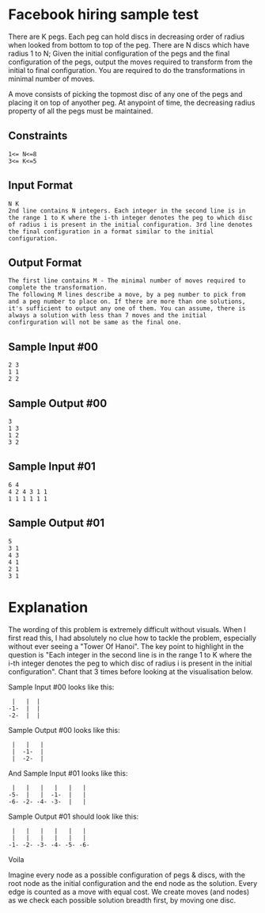 Facebook hiring sample test
===========================

There are K pegs. Each peg can hold discs in decreasing order of radius when looked from bottom to top of the peg. There are N discs which have radius 1 to N; Given the initial configuration of the pegs and the final configuration of the pegs, output the moves required to transform from the initial to final configuration. You are required to do the transformations in minimal number of moves.

A move consists of picking the topmost disc of any one of the pegs and placing it on top of anyother peg. At anypoint of time, the decreasing radius property of all the pegs must be maintained.

Constraints
-----------

    1<= N<=8
    3<= K<=5

Input Format
------------

    N K
    2nd line contains N integers. Each integer in the second line is in the range 1 to K where the i-th integer denotes the peg to which disc of radius i is present in the initial configuration. 3rd line denotes the final configuration in a format similar to the initial configuration.

Output Format
-------------

    The first line contains M - The minimal number of moves required to complete the transformation. 
	The following M lines describe a move, by a peg number to pick from and a peg number to place on. If there are more than one solutions, it's sufficient to output any one of them. You can assume, there is always a solution with less than 7 moves and the initial confirguration will not be same as the final one.


Sample Input #00
----------------

    2 3
    1 1
    2 2

Sample Output #00
-----------------

    3
    1 3
    1 2
    3 2

Sample Input #01
----------------

    6 4
    4 2 4 3 1 1
    1 1 1 1 1 1

Sample Output #01
-----------------

    5
    3 1
    4 3
    4 1
    2 1
    3 1


Explanation
===========================

The wording of this problem is extremely difficult without visuals. When I first read this, I had absolutely no clue how to tackle the problem, especially without ever seeing a "Tower Of Hanoi". The key point to highlight in the question is "Each integer in the second line is in the range 1 to K where the i-th integer denotes the peg to which disc of radius i is present in the initial configuration". Chant that 3 times before looking at the visualisation below.

Sample Input #00 looks like this:

	 |   |  |
	-1-  |  |
	-2-  |  |
	
Sample Output #00 looks like this:

	 |   |   |
	 |  -1-  |
	 |  -2-  |

And Sample Input #01 looks like this:

	 |   |   |   |   |   |
	-5-  |   |  -1-  |   |
	-6- -2- -4- -3-  |   |
	
Sample Output #01 should look like this:

     |   |   |   |   |   |
     |   |   |   |   |   |
    -1- -2- -3- -4- -5- -6-

Voila

Imagine every node as a possible configuration of pegs & discs, with the root node as the initial configuration and the end node as the solution. Every edge is counted as a move with equal cost. We  create moves (and nodes) as we check each possible solution breadth first, by moving one disc. 


